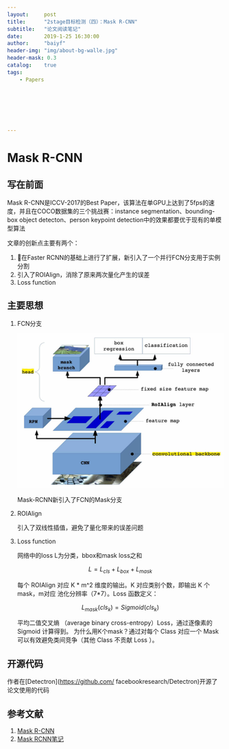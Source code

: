 ```yaml
---
layout:     post
title:      "2stage目标检测（四）：Mask R-CNN"
subtitle:   "论文阅读笔记"
date:       2019-1-25 16:30:00
author:     "baiyf"
header-img: "img/about-bg-walle.jpg"
header-mask: 0.3
catalog:    true
tags:
    - Papers






---
```


# Mask R-CNN

## 写在前面

Mask R-CNN是ICCV-2017的Best Paper，该算法在单GPU上达到了5fps的速度，并且在COCO数据集的三个挑战赛：instance segmentation、bounding-box object detecton、person keypoint detection中的效果都要优于现有的单模型算法

文章的创新点主要有两个：

1. 在Faster RCNN的基础上进行了扩展，新引入了一个并行FCN分支用于实例分割
2. 引入了ROIAlign，消除了原来两次量化产生的误差
3. Loss function

## 主要思想

1. FCN分支

   ![mask-rcnn](/img/post/mask-rcnn.jpg)

   Mask-RCNN新引入了FCN的Mask分支

2. ROIAlign

   引入了双线性插值，避免了量化带来的误差问题

3. Loss function

   网络中的loss L为分类，bbox和mask loss之和

   $$L=L_{cls}+L_{box}+L_{mask}$$

   每个 ROIAlign 对应 K * m^2 维度的输出。K 对应类别个数，即输出 K 个mask，m对应 池化分辨率（7*7）。Loss 函数定义：

   $$L_{mask}(cls_k) = Sigmoid (cls_k)$$

   平均二值交叉熵 （average binary cross-entropy）Loss，通过逐像素的 Sigmoid 计算得到。
   为什么用K个mask？通过对每个 Class 对应一个 Mask 可以有效避免类间竞争（其他 Class 不贡献 Loss ）。

## 开源代码

作者在[Detectron](https://github.com/ facebookresearch/Detectron)开源了论文使用的代码

## 参考文献

1. [Mask R-CNN](https://arxiv.org/pdf/1703.06870.pdf)
2. [Mask RCNN笔记](https://blog.csdn.net/xiamentingtao/article/details/78598511)

